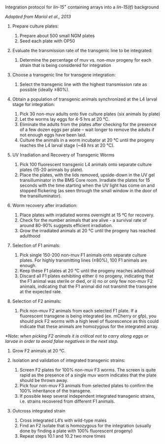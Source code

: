 ﻿Integration protocol for <i>lin-15<sup>+</sup></i> containing arrays into a <i>lin-15(lf)</i> background

*Adapted from Mariol et al., 2013*

1. Prepare culture plates:
   1. Prepare about 500 small NGM plates
   1. Seed each plate with OP50

1. Evaluate the transmission rate of the transgenic line to be integrated:
   1. Determine the percentage of muv vs. non-muv progeny for each strain that is being considered for integration

1. Choose a transgenic line for transgene integration:
   1. Select the transgenic line with the highest transmission rate as possible (ideally ≥80%).

1. Obtain a population of transgenic animals synchronized at the L4 larval stage for integration:
   1. Pick 30 non-muv adults onto five culture plates (six animals by plate)
   1. Let the worms lay eggs for 4-5 hrs at 20 °C.
   1. Eliminate the adults from the plates after checking for the presence of a few dozen eggs per plate – wait longer to remove the adults if not enough eggs have been laid.
   1. Culture the animals in a worm incubator at 20 °C until the progeny reaches the L4 larval stage (~48 hrs at 20 °C).

1. UV Irradiation and Recovery of Transgenic Worms
   1. Pick 100 fluorescent transgenic L4 animals onto separate culture plates (15-20 animals by plate).
   1. Place the plates, with the lids removed, upside-down in the UV gel transilluminator in the BMS Core room. Irradiate the plates for 15 seconds with the time starting when the UV light has come on and stopped flickering (as seen through the small window in the door of the transilluminator).

1. Worm recovery after irradiation:
   1. Place plates with irradiated worms overnight at 15 °C for recovery.
   1. Check for the number animals that are alive - a survival rate of around 80-90% suggests efficient irradiation.
   1. Grow the irradiated animals at 20 °C until the progeny has reached adulthood

1. Selection of F1 animals:
   1. Pick single 150-200 non-muv F1 animals onto separate culture plates. For highly transmitting lines (≥80%), 100 F1 animals are enough.
   1. Keep these F1 plates at 20 °C until the progeny reaches adulthood
   1. Discard all F1 plates exhibiting either i) no progeny, indicating that the F1 animal was sterile or died, or ii) no or only few non-muv F2 animals, indicating that the F1 animal did not transmit the transgene at the expected rate. 

1. Selection of F2 animals:
   1. Pick non-muv F2 animals from each selected F1 plate. If a fluorescent transgene is being integrated (ex. mCherry or gfp), you should pick F2 worms with a high level of fluorescence as this could indicate that these animals are homozygous for the integrated array. 

*\*Note: when picking F2 animals it is critical not to carry along eggs or larvae in order to avoid false negatives in the next step.*

1. Grow F2 animals at 20 °C.

1. Isolation and validation of integrated transgenic strains:
   1. Screen F2 plates for 100% non-muv F3 worms. The screen is quite rapid as the presence of a single muv worm indicates that the plate should be thrown away. 
   1. Pick four non-muv F3 animals from selected plates to confirm the 100% inheritance of the transgene. 
   1. If possible keep several independent integrated transgenic strains, i.e. strains recovered from different F1 animals.

1. Outcross integrated strain
   1. Cross integrated L4’s with wild-type males
   1. Find an F2 isolate that is homozygous for the integration (usually done by finding a plate with 100% fluorescent progeny)  
   1. Repeat steps 10.1 and 10.2 two more times  
